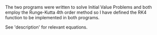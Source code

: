 The two programs were written to solve Initial Value Problems and both employ the Runge-Kutta 4th order method
so I have defined the RK4 function to be implemented in both programs.

See 'description' for relevant equations.
